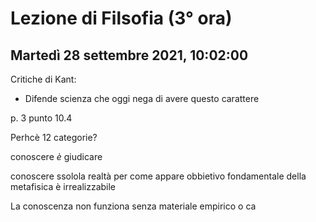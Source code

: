 # Lezione di Filsofia (3° ora) 
## Martedì 28 settembre 2021, 10:02:00

Critiche di Kant:
* Difende scienza che oggi nega di avere questo carattere

p. 3 punto 10.4

Perhcè 12 categorie?

conoscere _è_ giudicare

conoscere ssolola realtà per come appare
obbietivo fondamentale della metafisica è irrealizzabile


La conoscenza non funziona senza materiale  empirico o ca
<!--stackedit_data:
eyJoaXN0b3J5IjpbLTE3ODA0MjU1NjIsOTMzMjI4ODE1LDEzNz
k2ODcyNjIsLTE4NDQwNjE1MDBdfQ==
-->